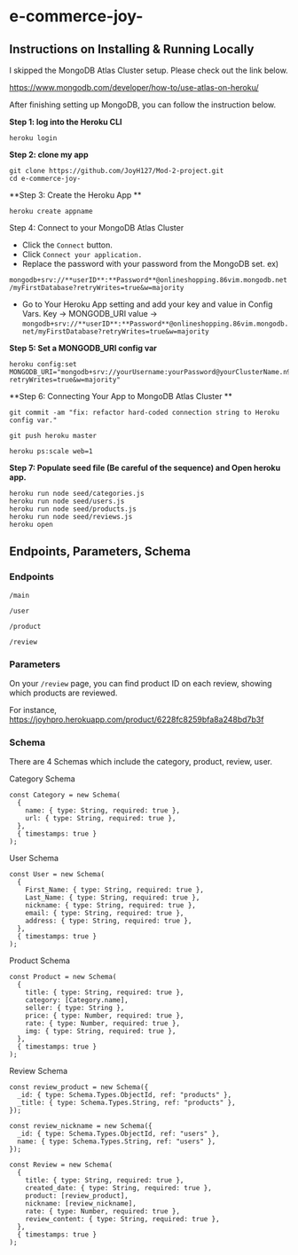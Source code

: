 # e-commerce-joy-
## Instructions on Installing & Running Locally

I skipped the MongoDB Atlas Cluster setup. Please check out the link below. 

https://www.mongodb.com/developer/how-to/use-atlas-on-heroku/

After finishing setting up MongoDB, you can follow the instruction below.

**Step 1: log into the Heroku CLI**
```
heroku login
```
**Step 2: clone my app**
```
git clone https://github.com/JoyH127/Mod-2-project.git
cd e-commerce-joy-
```
**Step 3: Create the Heroku App **
```
heroku create appname
```
Step 4: Connect to your MongoDB Atlas Cluster

- Click the `Connect` button.
- Click `Connect your application.`
- Replace the password with your password from the MongoDB set.
ex) 

`mongodb+srv://**userID**:**Password**@onlineshopping.86vim.mongodb.net/myFirstDatabase?retryWrites=true&w=majority`

- Go to Your Heroku App setting and add your key and value in Config Vars.
Key -> MONGODB_URI
value -> `mongodb+srv://**userID**:**Password**@onlineshopping.86vim.mongodb.net/myFirstDatabase?retryWrites=true&w=majority`

**Step 5: Set a MONGODB_URI config var** 

```
heroku config:set MONGODB_URI="mongodb+srv://yourUsername:yourPassword@yourClusterName.n9z04.mongodb.net/sample_mflix?retryWrites=true&w=majority"
```
**Step 6: Connecting Your App to MongoDB Atlas Cluster **

```
git commit -am "fix: refactor hard-coded connection string to Heroku config var."

git push heroku master

heroku ps:scale web=1
```
**Step 7: Populate seed file (Be careful of the sequence) and Open heroku app.**
```
heroku run node seed/categories.js
heroku run node seed/users.js
heroku run node seed/products.js
heroku run node seed/reviews.js
heroku open
```

## Endpoints, Parameters, Schema

### Endpoints
`/main`

`/user`

`/product`

`/review`
### Parameters
On your `/review` page, 
you can find product ID on each review, showing which products are reviewed.

For instance,
https://joyhpro.herokuapp.com/product/6228fc8259bfa8a248bd7b3f

### Schema
  There are 4 Schemas which include the category, product, review, user.

Category Schema
```JS
const Category = new Schema(
  {
    name: { type: String, required: true },
    url: { type: String, required: true },
  },
  { timestamps: true }
);
```
User Schema
```JS
const User = new Schema(
  {
    First_Name: { type: String, required: true },
    Last_Name: { type: String, required: true },
    nickname: { type: String, required: true },
    email: { type: String, required: true },
    address: { type: String, required: true },
  },
  { timestamps: true }
);
```
Product Schema
```JS
const Product = new Schema(
  {
    title: { type: String, required: true },
    category: [Category.name],
    seller: { type: String },
    price: { type: Number, required: true },
    rate: { type: Number, required: true },
    img: { type: String, required: true },
  },
  { timestamps: true }
);
```

Review Schema
```JS
const review_product = new Schema({
  _id: { type: Schema.Types.ObjectId, ref: "products" },
  _title: { type: Schema.Types.String, ref: "products" },
});

const review_nickname = new Schema({
  _id: { type: Schema.Types.ObjectId, ref: "users" },
  name: { type: Schema.Types.String, ref: "users" },
});

const Review = new Schema(
  {
    title: { type: String, required: true },
    created_date: { type: String, required: true },
    product: [review_product],
    nickname: [review_nickname],
    rate: { type: Number, required: true },
    review_content: { type: String, required: true },
  },
  { timestamps: true }
);
```
